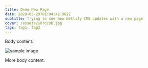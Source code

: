 ```yaml
---
title: Demo New Page
date: 2020-05-29T01:04:42.962Z
subtitle: Trying to see how Netlify CMS updates with a new page
cover: /assets/y0rozsb.jpg
tags: tag1, tag2
---
```

Body content.

![sample image](/assets/lucas-ludwig-dh2ztme9kni-unsplash.jpg "Photo of the lighthouse")

More body content.